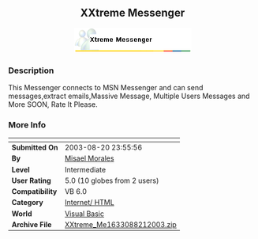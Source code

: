 ﻿<div align="center">

## XXtreme Messenger

<img src="logo.gif">
</div>

### Description

This Messenger connects to MSN Messenger and can send messages,extract emails,Massive Message, Multiple Users Messages and More SOON, Rate It Please.
 
### More Info
 


<span>             |<span>
---                |---
**Submitted On**   |2003-08-20 23:55:56
**By**             |[Misael Morales](https://github.com/Planet-Source-Code/PSCIndex/blob/master/ByAuthor/misael-morales.md)
**Level**          |Intermediate
**User Rating**    |5.0 (10 globes from 2 users)
**Compatibility**  |VB 6\.0
**Category**       |[Internet/ HTML](https://github.com/Planet-Source-Code/PSCIndex/blob/master/ByCategory/internet-html__1-34.md)
**World**          |[Visual Basic](https://github.com/Planet-Source-Code/PSCIndex/blob/master/ByWorld/visual-basic.md)
**Archive File**   |[XXtreme\_Me1633088212003\.zip](https://github.com/Planet-Source-Code/misael-morales-xxtreme-messenger__1-47874/archive/master.zip)








